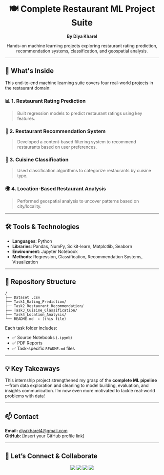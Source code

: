 <h1 align="center">🍽️ Complete Restaurant ML Project Suite</h1>

<p align="center">
  <b>By Diya Kharel</b>  
</p>

<p align="center">
  Hands-on machine learning projects exploring restaurant rating prediction, recommendation systems, classification, and geospatial analysis.  
</p>

---

## 🧠 What's Inside

This end-to-end machine learning suite covers four real-world projects in the restaurant domain:

### 📊 1. **Restaurant Rating Prediction**
> Built regression models to predict restaurant ratings using key features.

### 🤝 2. **Restaurant Recommendation System**
> Developed a content-based filtering system to recommend restaurants based on user preferences.

### 🍱 3. **Cuisine Classification**
> Used classification algorithms to categorize restaurants by cuisine type.

### 🌍 4. **Location-Based Restaurant Analysis**
> Performed geospatial analysis to uncover patterns based on city/locality.

---

## 🛠️ Tools & Technologies
- **Languages**: Python  
- **Libraries**: Pandas, NumPy, Scikit-learn, Matplotlib, Seaborn  
- **Environment**: Jupyter Notebook  
- **Methods**: Regression, Classification, Recommendation Systems, Visualization

---

## 📁 Repository Structure

```
/
├── Dataset .csv
├── Task1_Rating_Prediction/
├── Task2_Restaurant_Recommendation/
├── Task3_Cuisine_Classification/
├── Task4_Location_Analysis/
└── README.md  ← (this file)
```

Each task folder includes:
- ✅ Source Notebooks (`.ipynb`)  
- ✅ PDF Reports  
- ✅ Task-specific `README.md` files

---

## 💡 Key Takeaways

This internship project strengthened my grasp of the **complete ML pipeline**—from data exploration and cleaning to model building, evaluation, and insights communication. I’m now even more motivated to tackle real-world problems with data!

---

## 📫 Contact

**Email:** diyakharel4@gmail.com  
**GitHub:** [Insert your GitHub profile link]

---

## 📲 Let’s Connect & Collaborate

<p align="center">
  <a href="mailto:diyakharel4@gmail.com"><img src="https://img.shields.io/badge/Gmail-diyakharel4@gmail.com-D14836?style=for-the-badge&logo=gmail&logoColor=white"/></a>
  <a href="https://www.linkedin.com/in/diyakharel/"><img src="https://img.shields.io/badge/LinkedIn-Diya%20Kharel-blue?style=for-the-badge&logo=linkedin&logoColor=white"/></a>
  <a href="https://www.instagram.com/_diyaahaa__/"><img src="https://img.shields.io/badge/Instagram-@_diyaahaa__-E4405F?style=for-the-badge&logo=instagram&logoColor=white"/></a>
  <a href="https://www.facebook.com/diya.kharel.560"><img src="https://img.shields.io/badge/Facebook-Diya%20Kharel-1877F2?style=for-the-badge&logo=facebook&logoColor=white"/></a>
</p>
